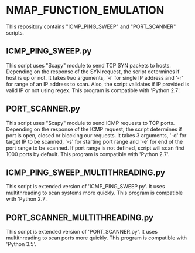 # NMAP_FUNCTION_EMULATION
This repository contains "ICMP_PING_SWEEP" and "PORT_SCANNER" scripts.

## ICMP_PING_SWEEP.py ##
This script uses "Scapy" module to send TCP SYN packets to hosts. Depending on the response of the SYN request, the script determines if host is up or not.
It takes two arguments, '-i' for single IP address and '-r' for range of an IP address to scan.
Also, the script validates if IP provided is valid IP or not using regex.
This program is compatible with 'Python 2.7'.


## PORT_SCANNER.py ##
This script uses "Scapy" module to send ICMP requests to TCP ports. Depending on the response of the ICMP request, the script determines if port is open, closed or blocking our requests.
It takes 3 arguments, '-d' for target IP to be scanned, '-s' for starting port range and '-e' for end of the port range to be scanned.
If port range is not defined, script will scan first 1000 ports by default.
This program is compatible with 'Python 2.7'.

## ICMP_PING_SWEEP_MULTITHREADING.py ##
This script is extended version of 'ICMP_PING_SWEEP.py'. It uses multithreading to scan systems more quickly.
This program is compatible with 'Python 2.7'.

## PORT_SCANNER_MULTITHREADING.py ##
This script is extended version of 'PORT_SCANNER.py'. It uses multithreading to scan ports more quickly.
This program is compatible with 'Python 3.5'.



